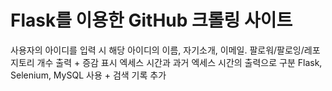 <h1>Flask를 이용한 GitHub 크롤링 사이트</h1>
<span>사용자의 아이디를 입력 시</span>
<span>해당 아이디의 이름, 자기소개, 이메일. 팔로워/팔로잉/레포지토리 개수 출력 + 증감 표시</span>
<span>엑세스 시간과 과거 엑세스 시간의 출력으로 구분</span>
<span>Flask, Selenium, MySQL 사용</span>
<span>+ 검색 기록 추가</span>